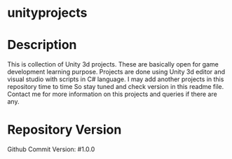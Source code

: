 # unityprojects

# Description
This is collection of Unity 3d projects. These are basically open for game development learning purpose.
Projects are done using Unity 3d editor and visual studio with scripts in C# language.
I may add another projects in this repository time to time So stay tuned and check version in this readme file.
Contact me for more information on this projects and queries if there are any.

# Repository Version
Github Commit Version: #1.0.0


